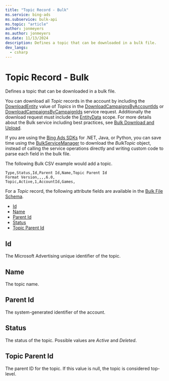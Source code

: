 ```yaml
---
title: "Topic Record - Bulk"
ms.service: bing-ads
ms.subservice: bulk-api
ms.topic: "article"
author: jonmeyers
ms.author: jonmeyers
ms.date: 11/13/2024
description: Defines a topic that can be downloaded in a bulk file.
dev_langs:
  - csharp
---
```

# Topic Record - Bulk
Defines a topic that can be downloaded in a bulk file.

You can download all *Topic* records in the account by including the [DownloadEntity](downloadentity.md) value of *Topics* in the [DownloadCampaignsByAccountIds](downloadcampaignsbyaccountids.md) or [DownloadCampaignsByCampaignIds](downloadcampaignsbycampaignids.md) service request. Additionally the download request must include the [EntityData](datascope.md#entitydata) scope. For more details about the Bulk service including best practices, see [Bulk Download and Upload](../guides/bulk-download-upload.md).

If you are using the [Bing Ads SDKs](../guides/client-libraries.md) for .NET, Java, or Python, you can save time using the [BulkServiceManager](../guides/sdk-bulk-service-manager.md) to download the *BulkTopic* object, instead of calling the service operations directly and writing custom code to parse each field in the bulk file.  

The following Bulk CSV example would add a topic.

```csv
Type,Status,Id,Parent Id,Name,Topic Parent Id
Format Version,,,,6.0,
Topic,Active,1,AccountId,Games,
```

For a *Topic* record, the following attribute fields are available in the [Bulk File Schema](bulk-file-schema.md).  

- [Id](#id)
- [Name](#name)
- [Parent Id](#parentid)
- [Status](#status)
- [Topic Parent Id](#topicparentid)

## <a name="id"></a>Id
The Microsoft Advertising unique identifier of the topic.  

## <a name="name"></a>Name
The topic name.  

## <a name="parentid"></a>Parent Id
The system-generated identifier of the account.  

## <a name="status"></a>Status
The status of the topic. Possible values are *Active* and *Deleted*.  

## <a name="topicparentid"></a>Topic Parent Id
The parent ID for the topic. If this value is null, the topic is considered top-level.

